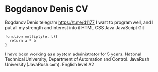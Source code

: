 # Bogdanov Denis CV


Bogdanov Denis
telegram https://t.me/d1177
I want to program well, and I put all my strength and interest into it
HTML CSS Java JavaScript Git
```
function multiply(a, b){
  return a * b
}
```
I have been working as a system administrator for 5 years.
National Technical University, Department of Automation and Control. JavaRush University (JavaRush.com).
English level A2